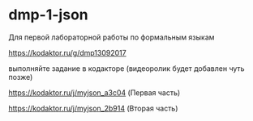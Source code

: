 # dmp-1-json
Для первой лабораторной работы по формальным языкам 

https://kodaktor.ru/g/dmp13092017

выполняйте задание в кодакторе (видеоролик будет добавлен чуть позже)

https://kodaktor.ru/j/myjson_a3c04  (Первая часть)

https://kodaktor.ru/j/myjson_2b914 (Вторая часть)
